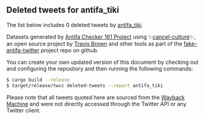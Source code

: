 ## Deleted tweets for antifa_tiki

The list below includes 0 deleted tweets by
[antifa_tiki](https://twitter.com/antifa_tiki).



Datasets generated by [Antifa Checker 161 Project](https://twitter.com/antifacheck161) using ✨[cancel-culture](https://github.com/travisbrown/cancel-culture)✨, an open source project by 
[Travis Brown](https://twitter.com/travisbrown) and other tools as part of the 
[fake-antifa-twitter](https://github.com/antifacheck161/fake-antifa-twitter) project repo on github.

You can create your own updated version of this document by checking out and configuring the
repository and then running the following commands:

```bash
$ cargo build --release
$ target/release/twcc deleted-tweets --report antifa_tiki
```

Please note that all tweets quoted here are sourced from the
[Wayback Machine](https://web.archive.org) and were not directly accessed through the Twitter API or
any Twitter client.


